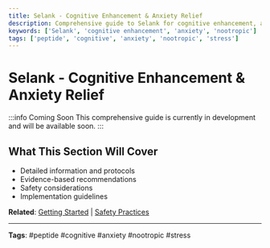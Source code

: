 ```yaml
---
title: Selank - Cognitive Enhancement & Anxiety Relief
description: Comprehensive guide to Selank for cognitive enhancement, anxiety reduction, and stress management.
keywords: ['Selank', 'cognitive enhancement', 'anxiety', 'nootropic']
tags: ['peptide', 'cognitive', 'anxiety', 'nootropic', 'stress']
---
```


# Selank - Cognitive Enhancement & Anxiety Relief

:::info Coming Soon
This comprehensive guide is currently in development and will be available soon.
:::

## What This Section Will Cover

- Detailed information and protocols
- Evidence-based recommendations
- Safety considerations
- Implementation guidelines

**Related**: [Getting Started](../implementation/getting-started) | [Safety Practices](../ebook/safety-practices)

---

**Tags**: #peptide #cognitive #anxiety #nootropic #stress
